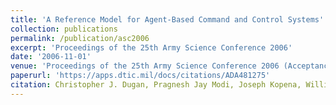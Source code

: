 ```yaml
---
title: 'A Reference Model for Agent-Based Command and Control Systems'
collection: publications
permalink: /publication/asc2006
excerpt: 'Proceedings of the 25th Army Science Conference 2006'
date: '2006-11-01'
venue: 'Proceedings of the 25th Army Science Conference 2006 (Acceptance Rate 14%)'
paperurl: 'https://apps.dtic.mil/docs/citations/ADA481275'
citation: Christopher J. Dugan, Pragnesh Jay Modi, Joseph Kopena, William M. Mongan, William C. Regli, Israel Mayk. A Reference Model for Agent-Based Command and Control Systems.  Proceedings of the 25th Army Science Conference 2006
---
```


